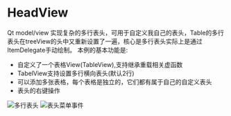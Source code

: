# HeadView

Qt model/view 实现复杂的多行表头，可用于自定义我自己的表头，Table的多行表头在treeView的头中又重新设置了一遍，核心是多行表头实际上是通过ItemDelegate手动绘制。
本例的基本功能是:
 - 自定义了一个表格View(TableView),支持继承重载相关虚函数
 - TabelView支持设置多行横向表头(默认2行)
 - 可以添加多张表格，每个表格是独立的，它们都有属于自己的自定义表头
 - 表头的右键操作

![多行表头](./images/1.png)
![表头菜单事件](./images/2.png)